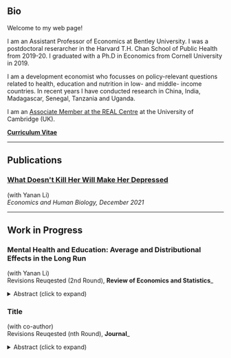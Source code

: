 Bio
---

Welcome to my web page!

I am an Assistant Professor of Economics at Bentley University. I was a postdoctoral reserarcher in the Harvard T.H. Chan School of Public Health from 2019-20. I graduated with a Ph.D in Economics from Cornell University in 2019.

I am a development economist who focusses on policy-relevant questions related to health, education and nutrition in low- and middle- income countries. In recent years I have conducted research in China, India, Madagascar, Senegal, Tanzania and Uganda.

I am an [Associate Member at the REAL Centre](https://www.educ.cam.ac.uk/centres/real/members/associatedmembers/) at the University of Cambridge (UK).

__[Curriculum Vitae](https://www.dropbox.com/s/iermru11ehf8fc0/NS-CV.pdf?dl=0)__ 

* * *

Publications
------------

### [What Doesn't Kill Her Will Make Her Depressed](https://www.sciencedirect.com/science/article/abs/pii/S1570677X21000897)   
(with Yanan Li)  
_Economics and Human Biology, December 2021_

* * *

Work in Progress
----------------

### Mental Health and Education: Average and Distributional Effects in the Long Run
(with Yanan Li)  
Revisions Reuqested (2nd Round), **Review of Economics and Statistics**_
<details>
<summary>Abstract (click to expand)</summary>

Do men and women have different social preferences? Previous findings are contradictory. We provide a potential explanation using evidence from a field experiment. In a door-to-door solicitation, men and women are equally generous, but women become less generous when it becomes easy to avoid the solicitor. Our structural estimates of the social preference parameters suggest an explanation: women are more likely to be on the margin of giving, partly because of a less dispersed distribution of altruism. We find similar results for the willingness to complete an unpaid survey: women are more likely to be on the margin of participation.
</details>  

### Title  
(with co-author)  
Revisions Reuqested (nth Round), **Journal**_
<details>
<summary>Abstract (click to expand)</summary>

Do men and women have different social preferences? Previous findings are contradictory. We provide a potential explanation using evidence from a field experiment. In a door-to-door solicitation, men and women are equally generous, but women become less generous when it becomes easy to avoid the solicitor. Our structural estimates of the social preference parameters suggest an explanation: women are more likely to be on the margin of giving, partly because of a less dispersed distribution of altruism. We find similar results for the willingness to complete an unpaid survey: women are more likely to be on the margin of participation.
</details>
